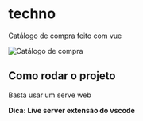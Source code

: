 # techno
<p>Catálogo de compra feito com vue</p>

<img src="https://user-images.githubusercontent.com/47863089/103177489-ba4f9900-4859-11eb-805f-51696d4a367f.gif" alt="Catálogo de compra" title="Catálogo de compra" />

## Como rodar o projeto

<p>Basta usar um serve web</p>
<b>Dica: Live server extensão do vscode</b>
